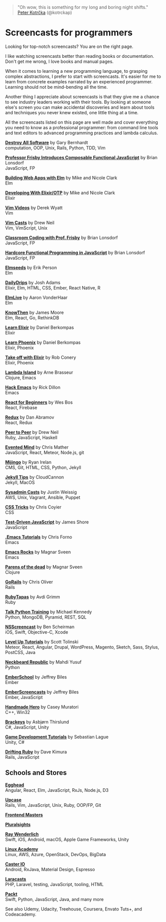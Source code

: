 > "Oh wow, this is something for my long and boring night shifts."<br>
[Peter Kotr&#x10D;ka](https://twitter.com/kotrckap/status/996695819792330754 "17 May 2018")
(@kotrckap)

# Screencasts for programmers

Looking for top-notch screencasts? You are on the right page.

I like watching screencasts better than reading books or documentation.
Don't get me wrong, I love books and manual pages.

When it comes to learning a new programming language, to grasping
complex abstractions, I prefer to start with screencasts. It's easier for
me to learn from concrete examples narrated by an experienced programmer.
Learning should not be mind-bending all the time.

Another thing I appreciate about screencasts is that they give me a chance
to see industry leaders working with their tools. By looking at someone
else's screen you can make accidental discoveries and learn about tools
and techniques you never knew existed, one little thing at a time.

All the screencasts listed on this page are well made and cover everything
you need to know as a professional programmer: from command line tools and
text editors to advanced programming practices and lambda calculus.

[**Destroy All Software**](https://www.destroyallsoftware.com/screencasts)
by Gary Bernhardt
<br>computation, OOP, Unix, Rails, Python, TDD, Vim

[**Professor Frisby Introduces Composable Functional JavaScript**](https://egghead.io/instructors/brian-lonsdorf)
by Brian Lonsdorf
<br>JavaScript, FP

[**Building Web Apps with Elm**](https://pragmaticstudio.com/elm)
by Mike and Nicole Clark
<br>Elm

[**Developing With Elixir/OTP**](https://pragmaticstudio.com/elixir)
by Mike and Nicole Clark
<br>Elixir

[**Vim Videos**](http://derekwyatt.org/vim/tutorials/)
by Derek Wyatt
<br>Vim

[**Vim Casts**](http://vimcasts.org/episodes/archive/)
by Drew Neil
<br>Vim, VimScript, Unix

[**Classroom Coding with Prof. Frisby**](https://www.youtube.com/watch?v=h_tkIpwbsxY&list=PLK_hdtAJ4KqX0JOs_KMAmUNTNMRYhWEaC)
by Brian Lonsdorf
<br>JavaScript, FP

[**Hardcore Functional Programming in JavaScript**](https://www.pluralsight.com/courses/hardcore-functional-programming-javascript)
by Brian Lonsdorf
<br>JavaScript, FP

[**Elmseeds**](http://elmseeds.thaterikperson.com/)
by Erik Person
<br>Elm

[**DailyDrips**](https://www.dailydrip.com/)
by Josh Adams
<br>Elixir, Elm, HTML, CSS, Ember, React Native, R

[**ElmLive**](https://www.youtube.com/user/gruen0)
by Aaron VonderHaar
<br>Elm

[**KnowThen**](https://knowthen.com/)
by James Moore
<br>Elm, React, Go, RethinkDB

[**Learn Elixir**](https://www.learnelixir.tv/)
by Daniel Berkompas
<br>Elixir

[**Learn Phoenix**](https://www.learnphoenix.tv/)
by Daniel Berkompas
<br>Elixir, Phoenix

[**Take off with Elixir**](https://bigmachine.io/products/take-off-with-elixir/)
by Rob Conery
<br>Elixir, Phoenix

[**Lambda Island**](https://lambdaisland.com/)
by Arne Brasseur
<br>Clojure, Emacs

[**Hack Emacs**](https://killring.org/hack-emacs/)
by Rick Dillon
<br>Emacs

[**React for Beginners**](https://reactforbeginners.com/)
by Wes Bos
<br>React, Firebase

[**Redux**](https://egghead.io/instructors/dan-abramov)
by Dan Abramov
<br>React, Redux

[**Peer to Peer**](http://peertopeer.io/)
by Drew Neil
<br>Ruby, JavaScript, Haskell

[**Evented Mind**](https://www.eventedmind.com/)
by Chris Mather
<br>JavaScript, React, Meteor, Node.js, git

[**Mijingo**](https://mijingo.com/)
by Ryan Irelan
<br>CMS, Git, HTML, CSS, Python, Jekyll

[**Jekyll Tips**]( https://learn.cloudcannon.com/)
by CloudCannon
<br>Jekyll, MacOS

[**Sysadmin Casts**](https://sysadmincasts.com/)
by Justin Weissig
<br>AWS, Unix, Vagrant, Ansible, Puppet

[**CSS Tricks**](https://css-tricks.com/video-screencasts/)
by Chris Coyier
<br>CSS

[**Test-Driven JavaScript**](http://www.letscodejavascript.com/)
by James Shore
<br>JavaScript

[**.Emacs Tutorials**](https://www.youtube.com/playlist?list=PLxj9UAX4Em-IiOfvF2Qs742LxEK4owSkr)
by Chris Forno
<br>Emacs

[**Emacs Rocks**](http://emacsrocks.com/)
by Magnar Sveen
<br>Emacs

[**Parens of the dead**](http://www.parens-of-the-dead.com/)
by Magnar Sveen
<br>Clojure

[**GoRails**](https://gorails.com/)
by Chris Oliver
<br>Rails

[**RubyTapas**](https://www.rubytapas.com/)
by Avdi Grimm
<br>Ruby

[**Talk Python Training**](https://training.talkpython.fm/courses/bundle/2017-annual-bundle)
by Michael Kennedy
<br>Python, MongoDB, Pyramid, REST, SQL

[**NSScreencast**](http://nsscreencast.com/episodes)
by Ben Scheirman
<br>iOS, Swift, Objective-C, Xcode

[**Level Up Tutorials**](https://www.leveluptutorials.com/)
by Scott Tolinski
<br>Meteor, React, Angular, Drupal, WordPress, Magento, Sketch, Sass, Stylus, PostCSS, Java

[**Neckbeard Republic**](http://www.neckbeardrepublic.com/)
by Mahdi Yusuf
<br>Python

[**EmberSchool**](https://www.emberschool.com/)
by Jeffrey Biles
<br>Ember

[**EmberScreencasts**](https://www.emberscreencasts.com/)
by Jeffrey Biles
<br>Ember, JavaScript

[**Handmade Hero**](https://handmadehero.org/)
by Casey Muratori
<br>C++, Win32

[**Brackeys**](https://www.youtube.com/c/brackeys)
by Asbj&oslash;rn Thirslund
<br>C#, JavaScript, Unity

[**Game Development Tutorials**](https://www.youtube.com/user/Cercopithecan)
by Sebastian Lague
<br>Unity, C#

[**Drifting Ruby**](https://www.driftingruby.com/)
by Dave Kimura
<br>Rails, JavaScript

## Schools and Stores

[**Egghead**](https://egghead.io/)
<br>Angular, React, Elm, JavaScript, RxJs, Node.js, D3

[**Upcase**](https://thoughtbot.com/upcase)
<br>Rails, Vim, JavaScript, Unix, Ruby, OOP/FP, Git

[**Frontend Masters**](https://frontendmasters.com/)

[**Pluralsights**](https://www.pluralsight.com/)

[**Ray Wenderlich**](https://www.raywenderlich.com/)
<br>Swift, iOS, Android, macOS, Apple Game Frameworks, Unity

[**Linux Academy**](https://linuxacademy.com/)
<br>Linux, AWS, Azure, OpenStack, DevOps, BigData

[**Caster IO**](https://caster.io/)
<br>Android, RxJava, Material Design, Espresso

[**Laracasts**](https://laracasts.com/)
<br>PHP, Laravel, testing, JavaScript, tooling, HTML

[**Packt**](https://www.packtpub.com/)
<br>Swift, Python, JavaScript, Java, and many more

See also Udemy, Udacity, Treehouse, Coursera, Envato Tuts+, and Codeacademy.
